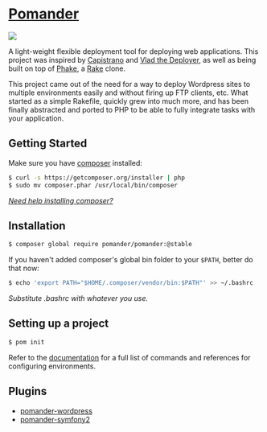 [Pomander](http://ripeworks.com/pomander)
=======

![](https://api.travis-ci.org/tamagokun/pomander.png?branch=master)

A light-weight flexible deployment tool for deploying web applications. This project was inspired by [Capistrano](https://github.com/capistrano/capistrano) and [Vlad the Deployer](http://rubyhitsquad.com/Vlad_the_Deployer.html), as well as being built on top of [Phake](https://github.com/jaz303/phake), a [Rake](http://rake.rubyforge.org/) clone.

This project came out of the need for a way to deploy Wordpress sites to multiple environments easily and without firing up FTP clients, etc. What started as a simple Rakefile, quickly grew into much more, and has been finally abstracted and ported to PHP to be able to fully integrate tasks with your application.

Getting Started
---------------

Make sure you have [composer](http://getcomposer.org/) installed:

```bash
$ curl -s https://getcomposer.org/installer | php
$ sudo mv composer.phar /usr/local/bin/composer
```

[_Need help installing composer?_](http://getcomposer.org/doc/00-intro.md#installation-nix)

Installation
------------

```bash
$ composer global require pomander/pomander:@stable
```

If you haven't added composer's global bin folder to your `$PATH`, better do that now:

```bash
$ echo 'export PATH="$HOME/.composer/vendor/bin:$PATH"' >> ~/.bashrc
```

_Substitute .bashrc with whatever you use._

Setting up a project
--------------------

```bash
$ pom init
```

Refer to the [documentation](http://ripeworks.com/pomander) for a full list of commands and references for configuring environments.


Plugins
-------

* [pomander-wordpress](https://github.com/tamagokun/pomander-wordpress)
* [pomander-symfony2](https://github.com/leopoiroux/pomander-symfony2)
